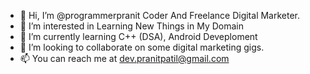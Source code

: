 - 👋 Hi, I’m @programmerpranit Coder And Freelance Digital Marketer.
- 👀 I’m interested in Learning New Things in My Domain
- 🌱 I’m currently learning C++ (DSA), Android Deveploment
- 💞️ I’m looking to collaborate on some digital marketing gigs.
- 📫 You can reach me at dev.pranitpatil@gmail.com

<!---
programmerpranit/programmerpranit is a ✨ special ✨ repository because its `README.md` (this file) appears on your GitHub profile.
You can click the Preview link to take a look at your changes.
--->

